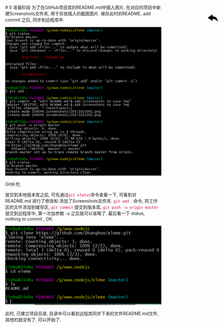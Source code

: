 <div style="position: absolute;top: 83px;right: 45px;z-index: 999;">
<a href="https://github.com/zhanghoo/eleme#eleme" title="返回根目录"><svg t="1508062984064" style="" viewBox="0 0 1354 1024" version="1.1" xmlns="http://www.w3.org/2000/svg" p-id="29753" xmlns:xlink="http://www.w3.org/1999/xlink" width="33" height="25"><path d="M1068.947323 387.269902a565.693615 565.693615 0 0 1 212.957335 322.313804 1052.453238 1052.453238 0 0 1 32.889164 286.135724s-51.800433-82.222909-72.35616-112.645385a673.405626 673.405626 0 0 0-246.668728-200.623899 968.58587 968.58587 0 0 0-365.069717-51.800432v262.29108L0.049504 447.292626 631.521446 0v266.402226s151.290153 11.511207 230.224146 27.955789a471.13727 471.13727 0 0 1 207.201731 92.911887z" p-id="29754"></path></svg></a></div>
# 0 准备阶段
为了在GitHub项目库的README.md中插入图片, 在对应的项目中新建Screenshots文件夹, 用于存放插入的截图图片. 保存此时的README, add commit 之后, 同步到远程库中.
<p align="center">
<img src="https://github.com/zhanghoo/eleme/blob/master/Screenshots/20171015003.png" alt="将本地git库同步到远程git库中"></p>
<div>
<p>Git补充:</p> 
<p>提交到本地版本库之前, 可先通过<code style="color: #dd0055;background: #fafafa;">git status</code>命令查看一下, 可看到对README.md 进行了修改和 添加了Screenshots文件夹. <code style="color: #dd0055;background: #fafafa;">git add .</code>命令, 将工作区的文件添加到缓存区, <code style="color: #dd0055;background: #fafafa;">git commit</code> 提交到版本库, 
<code style="color: #dd0055;background: #fafafa;">git push -u origin master</code> 提交到远程库中, 第一次加参数 -u  之后就可以省略了. 最后看一下 status, nothing to commit , OK.
</p>
</div>
<p align="center"><img src="https://github.com/zhanghoo/eleme/blob/master/Screenshots/20171015001.png" alt="将远程库关联同步到本地"></p>
<p>此时, 已建立项目目录, 目录中可以看到远程库同步下来的文件README.md文件, 其他的就没有了. 可以开始了. </p>

